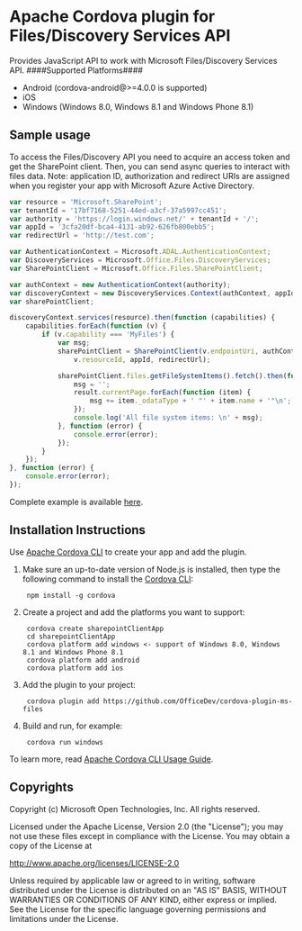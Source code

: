 Apache Cordova plugin for Files/Discovery Services API
=============================
Provides JavaScript API to work with Microsoft Files/Discovery Services API.
####Supported Platforms####

- Android (cordova-android@>=4.0.0 is supported)
- iOS
- Windows (Windows 8.0, Windows 8.1 and Windows Phone 8.1)

## Sample usage ##
To access the Files/Discovery API you need to acquire an access token and get the SharePoint client. Then, you can send async queries to interact with files data. Note: application ID, authorization and redirect URIs are assigned when you register your app with Microsoft Azure Active Directory.

```javascript
var resource = 'Microsoft.SharePoint';
var tenantId = '17bf7168-5251-44ed-a3cf-37a5997cc451';
var authority = 'https://login.windows.net/' + tenantId + '/';
var appId = '3cfa20df-bca4-4131-ab92-626fb800ebb5';
var redirectUrl = 'http://test.com';

var AuthenticationContext = Microsoft.ADAL.AuthenticationContext;
var DiscoveryServices = Microsoft.Office.Files.DiscoveryServices;
var SharePointClient = Microsoft.Office.Files.SharePointClient;

var authContext = new AuthenticationContext(authority);
var discoveryContext = new DiscoveryServices.Context(authContext, appId, redirectUrl);
var sharePointClient;

discoveryContext.services(resource).then(function (capabilities) {
    capabilities.forEach(function (v) {
        if (v.capability === 'MyFiles') {
            var msg;
            sharePointClient = SharePointClient(v.endpointUri, authContext,
                v.resourceId, appId, redirectUrl);

            sharePointClient.files.getFileSystemItems().fetch().then(function (result) {
                msg = '';
                result.currentPage.forEach(function (item) {
                    msg += item._odataType + ' "' + item.name + '"\n';
                });
                console.log('All file system items: \n' + msg);
            }, function (error) {
                console.error(error);
            });
        }
    });
}, function (error) {
    console.error(error);
});
```

Complete example is available [here](https://github.com/OfficeDev/cordova-plugin-ms-files/tree/master/sample).

## Installation Instructions ##

Use [Apache Cordova CLI](http://cordova.apache.org/docs/en/edge/guide_cli_index.md.html) to create your app and add the plugin.

1. Make sure an up-to-date version of Node.js is installed, then type the following command to install the [Cordova CLI](https://github.com/apache/cordova-cli):

        npm install -g cordova

2. Create a project and add the platforms you want to support:

        cordova create sharepointClientApp
        cd sharepointClientApp
        cordova platform add windows <- support of Windows 8.0, Windows 8.1 and Windows Phone 8.1
        cordova platform add android
        cordova platform add ios

3. Add the plugin to your project:

        cordova plugin add https://github.com/OfficeDev/cordova-plugin-ms-files

4. Build and run, for example:

        cordova run windows

To learn more, read [Apache Cordova CLI Usage Guide](http://cordova.apache.org/docs/en/edge/guide_cli_index.md.html).

## Copyrights ##
Copyright (c) Microsoft Open Technologies, Inc. All rights reserved.

Licensed under the Apache License, Version 2.0 (the "License"); you may not use these files except in compliance with the License. You may obtain a copy of the License at

http://www.apache.org/licenses/LICENSE-2.0

Unless required by applicable law or agreed to in writing, software distributed under the License is distributed on an "AS IS" BASIS, WITHOUT WARRANTIES OR CONDITIONS OF ANY KIND, either express or implied. See the License for the specific language governing permissions and limitations under the License.
